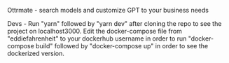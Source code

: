Ottrmate - search models and customize GPT to your business needs

Devs - Run "yarn" followed by "yarn dev" after cloning the repo to see the project on localhost3000.
Edit the docker-compose file from "eddiefahrenheit" to your dockerhub username in order to run
"docker-compose build" followed by "docker-compose up" in order to see the dockerized version.
